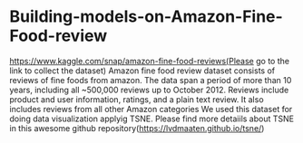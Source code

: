 # Building-models-on-Amazon-Fine-Food-review
https://www.kaggle.com/snap/amazon-fine-food-reviews(Please go to the link to collect the dataset)
Amazon fine food review dataset consists of reviews of fine foods from amazon. The data span a period of more than 10 years, including all ~500,000 reviews up to October 2012. Reviews include product and user information, ratings, and a plain text review. It also includes reviews from all other Amazon categories
We used this dataset for doing data visualization applyig TSNE.
Please find more detaiils about TSNE in this awesome github repository(https://lvdmaaten.github.io/tsne/)
